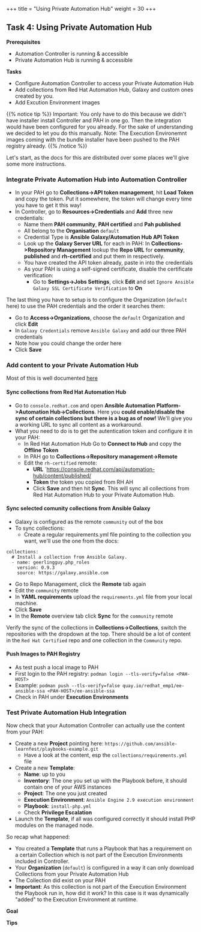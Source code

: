+++
title = "Using Private Automation Hub"
weight = 30
+++

## Task 4: Using Private Automation Hub

**Prerequisites**
* Automation Controller is running & accessible
* Private Automation Hub is running & accessible

**Tasks**
* Configure Automation Controller to access your Private Automation Hub
* Add collections from Red Hat Automation Hub, Galaxy and custom ones created by you.
* Add Excution Environment images

{{% notice tip %}}
Important: You only have to do this because we didn't have installer install Controller and PAH in one go. Then the integration would have been configured for you already. For the sake of understanding we decided to let you do this manually. Note: The Execution Environemnt images coming with the bundle installer have been pushed to the PAH registry already.
{{% /notice %}}

Let's start, as the docs for this are distributed over some places we'll give some more instructions.

### Integrate **Private Automation Hub** into Automation Controller

* In your PAH go to **Collections->API token management**, hit **Load Token** and copy the token. Put it somewhere, the token will change every time you have to get it this way!
* In Controller, go to **Resources->Credentials** and **Add** three new credentials:
  * Name them **PAH community**, **PAH certified** and **Pah published**
  * All belong to the **Organisation** `default`
  * Credential Type is **Ansible Galaxy/Automation Hub API Token**
  * Look up the **Galaxy Server URL** for each in PAH: In **Collections->Repository Management** lookup the **Repo URL** for **community**, **published** and **rh-certified** and put them in respectively.   
  * You have created the API token already, paste in into the credentials
  * As your PAH is using a self-signed certificate, disable the certificate verification:
    * Go to **Settings->Jobs Settings**, click **Edit** and set `Ignore Ansible Galaxy SSL Certificate Verification` to **On**
  
The last thing you have to setup is to configure the Organization (`default` here) to use the PAH credentials and the order it searches them:  
  
  * Go to **Access->Organizations**, choose the `default` Organization and click **Edit**
  * In `Galaxy Credentials` remove `Ansible Galaxy` and add our three PAH credentials
  * Note how you could change the order here
  * Click **Save**

### Add content to your **Private Automation Hub**

Most of this is well documented [here](https://access.redhat.com/documentation/en-us/red_hat_ansible_automation_platform/2.1/html-single/managing_red_hat_certified_and_ansible_galaxy_collections_in_automation_hub/index)

#### Sync collections from Red Hat Automation Hub
* Go to `console.redhat.com` and open **Ansible Automation Platform->Automation Hub->Collections**. Here you **could enable/disable the sync of certain collections but there is a bug as of now!** We'll give you a working URL to sync all content as a workaround.
* What you need to do is to get the autentication token and configure it in your PAH: 
  * In Red Hat Automation Hub Go to **Connect to Hub** and copy the **Offline Token**
  * In PAH go to **Collections->Repository management->Remote**
  * Edit the `rh-certified` remote: 
    * **URL** `https://console.redhat.com/api/automation-hub/content/published/
    * **Token** the token you copied from RH AH
    * Click **Save** and then hit **Sync**. This will sync all collections from Red Hat Automation Hub to your Private Automation Hub.

#### Sync selected comunity collections from Ansible Galaxy
* Galaxy is configured as the remote `community` out of the box
* To sync collections:
  * Create a regular requirements.yml file pointing to the collection you want, we'll use the one from the docs:
```
collections:
  # Install a collection from Ansible Galaxy.
  - name: geerlingguy.php_roles
    version: 0.9.3
    source: https://galaxy.ansible.com
```   
  * Go to Repo Management, click the **Remote** tab again
  * Edit the `community` remote
  * In **YAML requirements** upload the  `requirements.yml` file from your local machine.
  * Click **Save**
  * In the **Remote** overview tab click **Sync** for the `community` remote

Verify the sync of the collections in **Collections->Collections**, switch the repositories with the dropdown at the top. There should be a lot of content in the `Red Hat Certified` repo and one collection in the `Community` repo. 

#### Push Images to PAH Registry

* As test push a local image to PAH
* First login to the PAH registry: `podman login --tls-verify=false <PAH-HOST>`
* Example: `podman push --tls-verify=false quay.io/redhat_emp1/ee-ansible-ssa <PAH-HOST>/ee-ansible-ssa`
* Check in PAH under **Execution Environments**

### Test **Private Automation Hub** Integration

Now check that your Automation Controller can actually use the content from your PAH:

* Create a new **Project** pointing here: `https://github.com/ansible-learnfest/playbooks-example.git`
  * Have a look at the content, esp the `collections/requirements.yml` file
* Create a new **Template**:
  * **Name**: up to you
  * **Inventory**: The one you set up with the Playbook before, it should contain one of your AWS instances
  * **Project**: The one you just created
  * **Execution Environment**: `Ansible Engine 2.9 execution environment`
  * **Playbook**: `install-php.yml`
  * Check **Privilege Escalation**
* Launch the **Template**, if all was configured correctly it should install PHP modules on the managed node.

So recap what happened:
* You created a **Template** that runs a Playbook that has a requirement on a certain Collection which is not part of the Execution Environments included in Controller.
* Your **Organization** (`default`) is configured in a way it can only download Collections from your Private Automation Hub
* The Collection did exist on your PAH
* **Important**: As this collection is not part of the Execution Environment the Playbook run in, how did it work? In this case is it was dynamically "added" to the Execution Environment at runtime.

**Goal**

**Tips**
